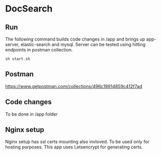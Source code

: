 # DocSearch

## Run

The following command builds code changes in /app and brings up app-server, elastic-search and mysql. Server can be tested using hitting endpoints in postman collection.

`sh start.sh`

## Postman
https://www.getpostman.com/collections/496c19914859c412f7ad

## Code changes

To be done in /app folder

## Nginx setup

Nginx setup has ssl certs mounting also invloved. To be used only for hosting purposes. This app uses Letsencrypt for generating certs.
